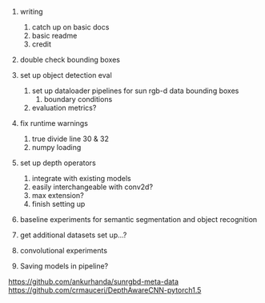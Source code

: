 1. writing
   1. catch up on basic docs
   1. basic readme
   1. credit
1. double check bounding boxes
1. set up object detection eval 
   1. set up dataloader pipelines for sun rgb-d data bounding boxes
      1. boundary conditions
   1. evaluation metrics?
1. fix runtime warnings
      1. true divide line 30 & 32
      1. numpy loading
1. set up depth operators
    1. integrate with existing models
    1. easily interchangeable with conv2d?
    1. max extension?
    1. finish setting up
1. baseline experiments for semantic segmentation and object recognition
1. get additional datasets set up...?
1. convolutional experiments

1. Saving models in pipeline?

https://github.com/ankurhanda/sunrgbd-meta-data
https://github.com/crmauceri/DepthAwareCNN-pytorch1.5
